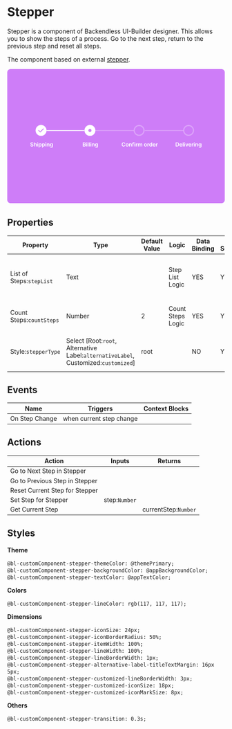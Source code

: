 # Stepper

Stepper is a component of Backendless UI-Builder designer. This allows you to show the steps of a process. Go to the next step, return to the previous step and reset all steps.

The component based on external [stepper](https://mui.com/material-ui/react-stepper/).

<p align="center">
  <img src="./thumbnail.png" alt="main thumbnail" width="780"/>
</p>

## Properties

| Property                 | Type                                                                                | Default Value | Logic             | Data Binding | UI Setting | Description                                                   |
|--------------------------|-------------------------------------------------------------------------------------|---------------|-------------------|--------------|------------|---------------------------------------------------------------|
| List of Steps:`stepList` | Text                                                                                |               | Step List Logic   | YES          | YES        | Allows to determine the list of steps, text through comas "," |
| Count Steps:`countSteps` | Number                                                                              | 2             | Count Steps Logic | YES          | YES        | Allows to determine the count steps                           |
| Style:`stepperType`      | Select [Root:`root`, Alternative Label:`alternativeLabel`, Customized:`customized`] | root          |                   | NO           | YES        | Allows to determine the type of stepper style                 |

## Events

| Name           | Triggers                 | Context Blocks |
|----------------|--------------------------|----------------|
| On Step Change | when current step change |                |

## Actions

| Action                         | Inputs        | Returns              |
|--------------------------------|---------------|----------------------|
| Go to Next Step in Stepper     |               |                      |
| Go to Previous Step in Stepper |               |                      |
| Reset Current Step for Stepper |               |                      |
| Set Step for Stepper           | step:`Number` |                      |
| Get Current Step               |               | currentStep:`Number` |

## Styles

**Theme**
```
@bl-customComponent-stepper-themeColor: @themePrimary;
@bl-customComponent-stepper-backgroundColor: @appBackgroundColor;
@bl-customComponent-stepper-textColor: @appTextColor;
```

**Colors**
```
@bl-customComponent-stepper-lineColor: rgb(117, 117, 117);
```

**Dimensions**
```
@bl-customComponent-stepper-iconSize: 24px;
@bl-customComponent-stepper-iconBorderRadius: 50%;
@bl-customComponent-stepper-itemWidth: 100%;
@bl-customComponent-stepper-lineWidth: 100%;
@bl-customComponent-stepper-lineBorderWidth: 1px;
@bl-customComponent-stepper-alternative-label-titleTextMargin: 16px 5px;
@bl-customComponent-stepper-customized-lineBorderWidth: 3px;
@bl-customComponent-stepper-customized-iconSize: 18px;
@bl-customComponent-stepper-customized-iconMarkSize: 8px;
```

**Others**
```
@bl-customComponent-stepper-transition: 0.3s;
```
